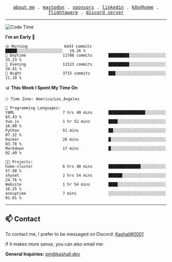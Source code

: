 <p align="center">
  <samp>
    <a href="https://jordanjones.org/">about me</a> .
    <a rel="me" href="https://mastodon.social/@kashall">mastodon</a> .
    <a href="https://github.com/sponsors/kashalls">sponsors</a> .
    <a href="https://linkedin.com/in/jordpjones">linkedin</a> .
    <a href="https://github.com/kashalls/home-cluster">k8s@home</a> .
    <a href="https://flightaware.com/adsb/stats/user/kashalls">flightaware</a> .
    <a href="https://discord.gg/V2WrCfqba9">discord server</a>
  </samp>
</p>

---

<!--START_SECTION:waka-->
![Code Time](http://img.shields.io/badge/Code%20Time-1%2C563%20hrs%2045%20mins-blue)

**I'm an Early 🐤** 

```text
🌞 Morning                6443 commits        █████░░░░░░░░░░░░░░░░░░░░   19.26 % 
🌆 Daytime                11788 commits       █████████░░░░░░░░░░░░░░░░   35.23 % 
🌃 Evening                11513 commits       █████████░░░░░░░░░░░░░░░░   34.41 % 
🌙 Night                  3715 commits        ███░░░░░░░░░░░░░░░░░░░░░░   11.10 % 
```


📊 **This Week I Spent My Time On** 

```text
🕑︎ Time Zone: America/Los_Angeles

💬 Programming Languages: 
YAML                     7 hrs 40 mins       ████████████████░░░░░░░░░   65.43 % 
Vue.js                   1 hr 52 mins        ████░░░░░░░░░░░░░░░░░░░░░   16.00 % 
Python                   51 mins             ██░░░░░░░░░░░░░░░░░░░░░░░   07.32 % 
Docker                   26 mins             █░░░░░░░░░░░░░░░░░░░░░░░░   03.78 % 
Markdown                 17 mins             █░░░░░░░░░░░░░░░░░░░░░░░░   02.49 % 

🐱‍💻 Projects: 
home-cluster             6 hrs 48 mins       ██████████████░░░░░░░░░░░   57.98 % 
shynet                   2 hrs 54 mins       ██████░░░░░░░░░░░░░░░░░░░   24.76 % 
Website                  1 hr 54 mins        ████░░░░░░░░░░░░░░░░░░░░░   16.25 % 
oneuptime                7 mins              ░░░░░░░░░░░░░░░░░░░░░░░░░   01.01 % 
```


<!--END_SECTION:waka-->

---

## 📫 Contact

To contact me, I prefer to be messaged on Discord:  [Kashall#0001](https://discord.com/users/201077739589992448)

If it makes more sense, you can also email me:

**General Inquiries:** pm@kashall.dev  
